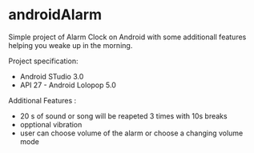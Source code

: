 # androidAlarm

Simple project of Alarm Clock on Android with some additionall features helping you weake up in the morning.

Project specification:
  * Android STudio 3.0
  * API 27 - Android Lolopop 5.0
  
 Additional Features :
  * 20 s of sound or song  will be reapeted 3 times with 10s breaks
  * opptional vibration
  * user can choose volume of the alarm or choose a changing volume mode
